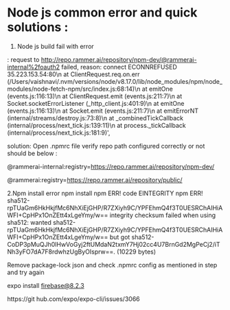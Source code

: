 
# Node js common error and quick solutions :

1. Node js build fail with error 


: request to http://repo.rammer.ai/repository/npm-dev/@rammerai-internal%2foauth2 failed, reason: connect ECONNREFUSED 35.223.153.54:80\n    at ClientRequest.req.on.err (/Users/vaishnavi/.nvm/versions/node/v8.17.0/lib/node_modules/npm/node_modules/node-fetch-npm/src/index.js:68:14)\n    at emitOne (events.js:116:13)\n    at ClientRequest.emit (events.js:211:7)\n    at Socket.socketErrorListener (_http_client.js:401:9)\n    at emitOne (events.js:116:13)\n    at Socket.emit (events.js:211:7)\n    at emitErrorNT (internal/streams/destroy.js:73:8)\n    at _combinedTickCallback (internal/process/next_tick.js:139:11)\n    at process._tickCallback (internal/process/next_tick.js:181:9)',


solution:
Open  .npmrc file verify repo path configured correctly or not should be below :

@rammerai-internal:registry=https://repo.rammer.ai/repository/npm-dev/

@rammerai:registry=https://repo.rammer.ai/repository/public/



2.Npm install error 
 npm install
npm ERR! code EINTEGRITY
npm ERR! sha512-rpTUaGm6HkHkjfMc6NhXiEjGHP/R7ZXiyh9C/YPFEhmQ4f3T0UESRChAIHiAWFI+CpHPx1OnZEtt4xLgeYmy/w== integrity checksum failed when using sha512: wanted sha512-rpTUaGm6HkHkjfMc6NhXiEjGHP/R7ZXiyh9C/YPFEhmQ4f3T0UESRChAIHiAWFI+CpHPx1OnZEtt4xLgeYmy/w== but got sha512-CoDP3pMuQJh0lHwVoGyj2ftUMdaN2txmY7Hj02cc4U7BrnGd2MgPeCj2/iTNh3yFO7dA7F8rdwhzUgByOIsprw==. (10229 bytes)

Remove package-lock json and check .npmrc config as mentioned in step and try again

expo install firebase@8.2.3 

https://git hub.com/expo/expo-cli/issues/3066





           
